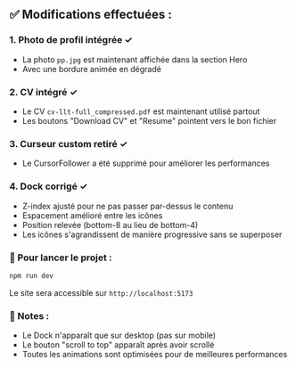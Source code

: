 ## ✅ Modifications effectuées :

### 1. **Photo de profil intégrée** ✓
- La photo `pp.jpg` est maintenant affichée dans la section Hero
- Avec une bordure animée en dégradé

### 2. **CV intégré** ✓
- Le CV `cv-llt-full_compressed.pdf` est maintenant utilisé partout
- Les boutons "Download CV" et "Resume" pointent vers le bon fichier

### 3. **Curseur custom retiré** ✓
- Le CursorFollower a été supprimé pour améliorer les performances

### 4. **Dock corrigé** ✓
- Z-index ajusté pour ne pas passer par-dessus le contenu
- Espacement amélioré entre les icônes
- Position relevée (bottom-8 au lieu de bottom-4)
- Les icônes s'agrandissent de manière progressive sans se superposer

### 🚀 Pour lancer le projet :

```bash
npm run dev
```

Le site sera accessible sur `http://localhost:5173`

### 📌 Notes :
- Le Dock n'apparaît que sur desktop (pas sur mobile)
- Le bouton "scroll to top" apparaît après avoir scrollé
- Toutes les animations sont optimisées pour de meilleures performances
